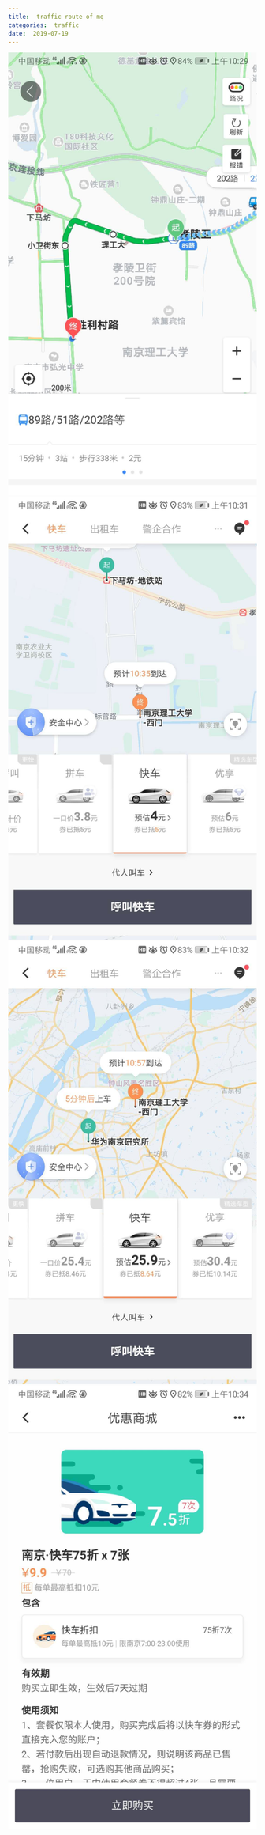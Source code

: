 ```yaml
---
title:  traffic route of mq
categories:  traffic
date:  2019-07-19
---
```

![pic](https://raw.githubusercontent.com/njustzsqimq/njustzsqimq.github.io/master/_posts/images/traffic/1.jpg)
![pic](images/traffic/2.jpg)
![pic](images/traffic/3.jpg)
![pic](images/traffic/4.jpg)
